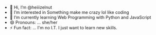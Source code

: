 - 👋 Hi, I’m @heiiizelnut
- 👀 I’m interested in Something make me crazy lol like coding
- 🌱 I’m currently learning Web Programming with Python and JavaScript
- 😄 Pronouns: ... she/her
- ⚡ Fun fact: ... I'm no I.T. I just want to learn new skills.

<!---
heiiizelnut/heiiizelnut is a ✨ special ✨ repository because its `README.md` (this file) appears on your GitHub profile.
You can click the Preview link to take a look at your changes.
--->

